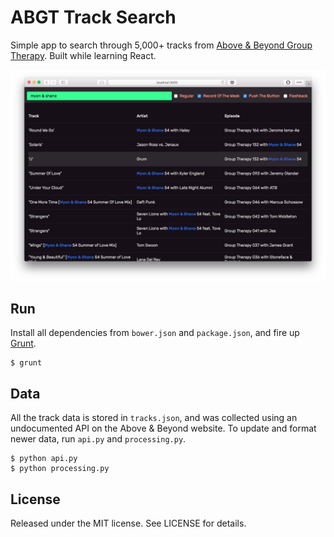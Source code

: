 # ABGT Track Search

Simple app to search through 5,000+ tracks from [Above & Beyond Group Therapy](http://www.aboveandbeyond.nu/abgt). Built while learning React.

![screenshot](screenshot.png)

## Run

Install all dependencies from `bower.json` and `package.json`, and fire up [Grunt](http://gruntjs.com).

```shell
$ grunt
```

## Data

All the track data is stored in `tracks.json`, and was collected using an undocumented API on the Above & Beyond website. To update and format newer data, run `api.py` and `processing.py`.

```shell
$ python api.py
$ python processing.py
```

## License

Released under the MIT license. See LICENSE for details.